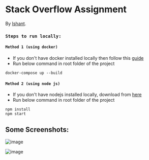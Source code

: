 # Stack Overflow Assignment

By [Ishant](https://ishantgupta.in).

### `Steps to run locally:`

#### `Method 1 (using docker)`

- If you don't have docker installed locally then follow this [guide](https://docs.docker.com/engine/install/)
- Run below command in root folder of the project

```
docker-compose up --build
```

#### `Method 2 (using node js)`

- If you don't have nodejs installed locally, download from [here](https://nodejs.org/en/download/)
- Run below command in root folder of the project

```
npm install
npm start
```

## Some Screenshots:

![image](https://user-images.githubusercontent.com/27751740/121203533-cd987300-c893-11eb-82e9-fd6a8e20d416.png)

![image](https://user-images.githubusercontent.com/27751740/121203624-e2750680-c893-11eb-9600-ac5a858aa68e.png)

